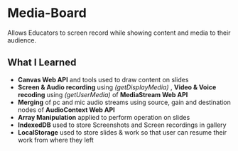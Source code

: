 # Media-Board
Allows Educators to screen record while showing content and media to their audience.

## What I Learned
* **Canvas Web API** and tools used to draw content on slides
* **Screen & Audio recording** using _(getDisplayMedia)_ , **Video & Voice recoding** using _(getUserMedia)_ of **MediaStream Web API**
* **Merging** of pc and mic audio streams using source, gain and destination nodes of **AudioContext Web API**
* **Array Manipulation** applied to perform operation on slides
* **IndexedDB** used to store Screenshots and Screen recordings in gallery
* **LocalStorage** used to store slides & work so that user can resume their work from where they left
